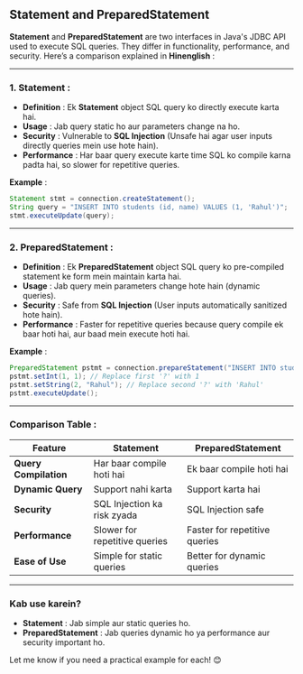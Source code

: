 
## **Statement** and **PreparedStatement**

**Statement** and **PreparedStatement** are two interfaces in Java's JDBC API used to execute SQL queries. They differ in functionality, performance, and security. Here’s a comparison explained in  **Hinenglish** :

---

### **1. Statement** :

* **Definition** : Ek **Statement** object SQL query ko directly execute karta hai.
* **Usage** : Jab query static ho aur parameters change na ho.
* **Security** : Vulnerable to **SQL Injection** (Unsafe hai agar user inputs directly queries mein use hote hain).
* **Performance** : Har baar query execute karte time SQL ko compile karna padta hai, so slower for repetitive queries.

 **Example** :

```java
Statement stmt = connection.createStatement();
String query = "INSERT INTO students (id, name) VALUES (1, 'Rahul')";
stmt.executeUpdate(query);
```

---

### **2. PreparedStatement** :

* **Definition** : Ek **PreparedStatement** object SQL query ko pre-compiled statement ke form mein maintain karta hai.
* **Usage** : Jab query mein parameters change hote hain (dynamic queries).
* **Security** : Safe from **SQL Injection** (User inputs automatically sanitized hote hain).
* **Performance** : Faster for repetitive queries because query compile ek baar hoti hai, aur baad mein execute hoti hai.

 **Example** :

```java
PreparedStatement pstmt = connection.prepareStatement("INSERT INTO students (id, name) VALUES (?, ?)");
pstmt.setInt(1, 1); // Replace first '?' with 1
pstmt.setString(2, "Rahul"); // Replace second '?' with 'Rahul'
pstmt.executeUpdate();
```

---

### **Comparison Table** :

| **Feature**           | **Statement**           | **PreparedStatement**   |
| --------------------------- | ----------------------------- | ----------------------------- |
| **Query Compilation** | Har baar compile hoti hai     | Ek baar compile hoti hai      |
| **Dynamic Query**     | Support nahi karta            | Support karta hai             |
| **Security**          | SQL Injection ka risk zyada   | SQL Injection safe            |
| **Performance**       | Slower for repetitive queries | Faster for repetitive queries |
| **Ease of Use**       | Simple for static queries     | Better for dynamic queries    |

---

### Kab use karein?

* **Statement** : Jab simple aur static queries ho.
* **PreparedStatement** : Jab queries dynamic ho ya performance aur security important ho.

Let me know if you need a practical example for each! 😊
